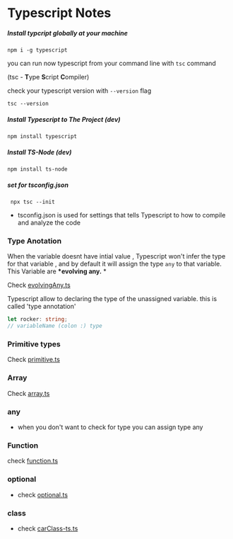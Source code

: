 # Typescript Notes

##### Install typcript globally at your machine

`npm i -g typescript`

you can run now typescript from your command line with `tsc` command

(tsc - **T**ype **S**cript **C**ompiler)

check your typescript version with `--version` flag

`tsc --version`

##### Install Typescript to The Project (dev)

`npm install typescript`

##### Install TS-Node (dev)

`npm install ts-node`

##### set for tsconfig.json

` npx tsc --init`

- tsconfig.json is used for settings that tells Typescript to how to compile and analyze the code

### Type Anotation

When the variable doesnt have intial value , Typescript won't infer the type for that variable , and by default it will assign the type `any` to that variable. This Variable are **\*evolving any.** \*

Check [evolvingAny.ts ]()

Typescript allow to declaring the type of the unassigned variable. this is called 'type annotation'

```typescript
let rocker: string;
// variableName (colon :) type
```

### Primitive types

Check [primitive.ts]()

### Array

Check [array.ts](array.ts)

### any

- when you don't want to check for type you can assign type any

### Function

check [function.ts](function.ts)

### optional

- check [optional.ts](optional.ts)

### class

- check [carClass-ts.ts](carClass-ts.ts)
